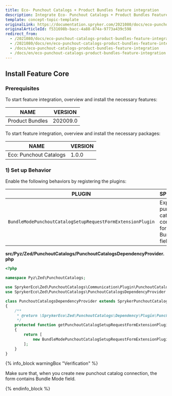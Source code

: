 ```yaml
---
title: Eco- Punchout Catalogs + Product Bundles feature integration
description: Integrate Eco- Punchout Catalogs + Product Bundles Feature into the Spryker Commerce OS.
template: concept-topic-template
originalLink: https://documentation.spryker.com/2021080/docs/eco-punchout-catalogs-product-bundles-feature-integration
originalArticleId: f531698b-bacc-4a88-874a-9773a439c598
redirect_from:
  - /2021080/docs/eco-punchout-catalogs-product-bundles-feature-integration
  - /2021080/docs/en/eco-punchout-catalogs-product-bundles-feature-integration
  - /docs/eco-punchout-catalogs-product-bundles-feature-integration
  - /docs/en/eco-punchout-catalogs-product-bundles-feature-integration
---
```


## Install Feature Core

### Prerequisites

To start feature integration, overview and install the necessary features:

| NAME | VERSION |
| --- | --- |
| Product Bundles | 202009.0 |
To start feature integration, overview and install the necessary packages:


| NAME | VERSION |
| --- | --- |
| Eco: Punchout Catalogs | 1.0.0 |

### 1) Set up Behavior

Enable the following behaviors by registering the plugins:

| PLUGIN | SPECIFICATION | PREREQUISITES | NAMESPACE |
| --- | --- | --- | --- |
| `BundleModePunchoutCatalogSetupRequestFormExtensionPlugin` | Expands punchout catalog connection form with Bundle Mode field. | None |`SprykerEco\Zed\PunchoutCatalogs\Communication\Plugin\PunchoutCatalogs` |

**src/Pyz/Zed/PunchoutCatalogs/PunchoutCatalogsDependencyProvider.php**

```php
<?php

namespace Pyz\Zed\PunchoutCatalogs;

use SprykerEco\Zed\PunchoutCatalogs\Communication\Plugin\PunchoutCatalogs\BundleModePunchoutCatalogSetupRequestFormExtensionPlugin;
use SprykerEco\Zed\PunchoutCatalogs\PunchoutCatalogsDependencyProvider as SprykerPunchoutCatalogsDependencyProvider;

class PunchoutCatalogsDependencyProvider extends SprykerPunchoutCatalogsDependencyProvider
{
    /**
     * @return \SprykerEco\Zed\PunchoutCatalogs\Dependency\Plugin\PunchoutCatalogSetupRequestFormExtensionPluginInterface[]
     */
    protected function getPunchoutCatalogSetupRequestFormExtensionPlugins(): array
    {
        return [
            new BundleModePunchoutCatalogSetupRequestFormExtensionPlugin(),
        ];
    }
}
```

{% info_block warningBox "Verification" %}

Make sure that, when you create new punchout catalog connection, the form contains Bundle Mode field.

{% endinfo_block %}
